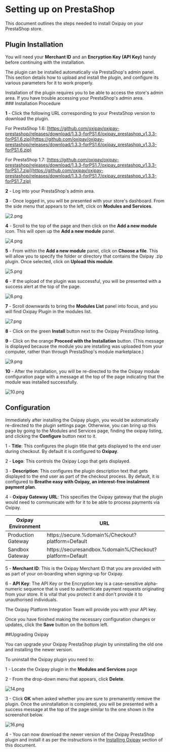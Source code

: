 <h1>Setting up on PrestaShop</h1>

This document outlines the steps needed to install Oxipay on your PrestaShop store.

## Plugin Installation

<div class="panel">
  You will need your <b>Merchant ID</b> and an <b>Encryption Key (API Key)</b> handy before continuing with the installation. 
</div>

The plugin can be installed automatically via PrestaShop's admin panel. This section details how to upload and install the plugin, and configure its various parameters for it to work properly.

<div class="panel">
  Installation of the plugin requires you to be able to access the store's admin area. If you have trouble accessing your PrestaShop's admin area.
</div>

<div id="installing-oxipay"></div>
### Installation Procedure

**1** - Click the following URL corresponding to your PrestaShop version to download the plugin.

For PrestaShop 1.6:
[https://github.com/oxipay/oxipay-prestashop/releases/download/1.3.3-forPS1.6/oxipay_prestashop_v1.3.3-forPS1.6.zip](https://github.com/oxipay/oxipay-prestashop/releases/download/1.3.3-forPS1.6/oxipay_prestashop_v1.3.3-forPS1.6.zip)

For PrestaShop 1.7:
[https://github.com/oxipay/oxipay-prestashop/releases/download/1.3.3-forPS1.7/oxipay_prestashop_v1.3.3-forPS1.7.zip](https://github.com/oxipay/oxipay-prestashop/releases/download/1.3.3-forPS1.7/oxipay_prestashop_v1.3.3-forPS1.7.zip)

**2** - Log into your PrestaShop's admin area.

**3** - Once logged in, you will be presented with your store's dashboard. From the side menu that appears to the left, click on **Modules and Services**.

![2.png](/img/platforms/prestashop/2.png)

**4** - Scroll to the top of the page and then click on the **Add a new module** icon. This will open up the **Add a new module** panel.

![4.png](/img/platforms/prestashop/4.png)

**5** - From within the **Add a new module** panel, click on **Choose a file**. This will allow you to specify the folder or directory that contains the Oxipay .zip plugin. Once selected, click on **Upload this module**.

![5.png](/img/platforms/prestashop/5.png)

**6** - If the upload of the plugin was successful, you will be presented with a success alert at the top of the page.

![6.png](/img/platforms/prestashop/6.png)

**7** - Scroll downwards to bring the **Modules List** panel into focus, and you will find Oxipay Plugin in the modules list.

![7.png](/img/platforms/prestashop/7.png)

**8** - Click on the green **Install** button next to the Oxipay PrestaShop listing.

**9** - Click on the orange **Proceed with the Installation** button. (This message is displayed because the module you are installing was uploaded from your computer, rather than through PrestaShop's module marketplace.)

![9.png](/img/platforms/prestashop/9.png)

**10** - After the installation, you will be re-directed to the the Oxipay module configuration page with a message at the top of the page indicating that the module was installed successfully.

![10.png](/img/platforms/prestashop/10.png)

## Configuration


Immediately after installing the Oxipay plugin, you would be automatically re-directed to the plugin settings page. Otherwise, you can bring up this page by going to the Modules and Services page, finding the oxipay listing, and clicking the **Configure** button next to it.

1 - **Title**: This configures the plugin title that gets displayed to the end user during checkout. By default it is configured to **Oxipay**. 

2 - **Logo**: This controls the Oxipay Logo that gets displayed.

3 - **Description**: This configures the plugin description text that gets displayed to the end user as part of the checkout process. By default, it is configured to **Breathe easy with Oxipay, an interest-free instalment payment plan**.

4 - **Oxipay Gateway URL**: This specifies the Oxipay gateway that the plugin would need to communicate with for it to be able to process payments via Oxipay.

| Oxipay Environment | URL  |
|--------------------|------|
| Production Gateway | https://secure.%domain%/Checkout?platform=Default |
| Sandbox Gateway    | https://securesandbox.%domain%/Checkout?platform=Default |

5 - **Merchant ID**: This is the Oxipay Merchant ID that you are provided with as part of your on-boarding when signing-up for Oxipay.

6 - **API Key**: The API Key or the Encryption key is a case-sensitive alpha-numeric sequence that is used to authenticate payment requests originating from your store. It is vital that you protect it and don't provide it to unauthorised individuals.
<div class="panel">
  The Oxipay Platform Integration Team will provide you with your API key.
</div>

Once you have finished making the necessary configuration changes or updates, click the **Save** button on the bottom left.

##Upgrading Oxipay

You can upgrade your Oxipay PrestaShop plugin by uninstalling the old one and installing the newer version. 

To uninstall the Oxipay plugin you need to:

1 - Locate the Oxipay plugin in the **Modules and Services** page

2 - From the drop-down menu that appears, click **Delete**.

![14.png](/img/platforms/prestashop/14.png)

3 - Click **OK** when asked whether you are sure to premanently remove the plugin. Once the uninstallation is completed, you will be presented with a success message at the top of the page similar to the one shown in the screenshot below.

![16.png](/img/platforms/prestashop/16.png)

4 - You can now download the newer version of the Oxipay PrestaShop plugin and install it as per the instructions in the [Installing Oxipay](#installing-oxipay) section of this document.